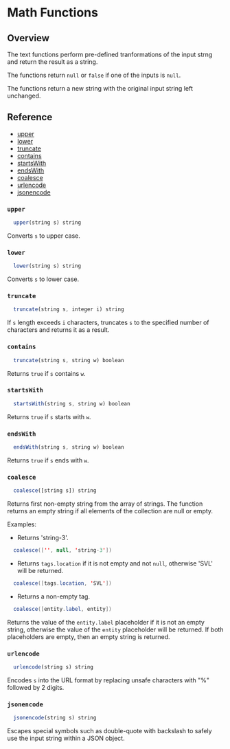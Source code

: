 # Math Functions

## Overview

The text functions perform pre-defined tranformations of the input strng and return the result as a string.

The functions return `null` or `false` if one of the inputs is `null`.

The functions return a new string with the original input string left unchanged.

## Reference

* [upper](#upper)
* [lower](#lower)
* [truncate](#truncate)
* [contains](#contains)
* [startsWith](#startsWith)
* [endsWith](#endsWith)
* [coalesce](#coalesce)
* [urlencode](#urlencode)
* [jsonencode](#jsonencode)

### `upper`

```javascript
  upper(string s) string
```

Converts `s` to upper case.

### `lower`

```javascript
  lower(string s) string
```

Converts `s` to lower case.

### `truncate`

```javascript
  truncate(string s, integer i) string
```

If `s` length exceeds `i` characters, truncates `s` to the specified number of characters and returns it as a result.

### `contains`

```javascript
  truncate(string s, string w) boolean
```

Returns `true` if `s` contains `w`.

### `startsWith`

```javascript
  startsWith(string s, string w) boolean
```

Returns `true` if `s` starts with `w`.

### `endsWith`

```javascript
  endsWith(string s, string w) boolean
```

Returns `true` if `s` ends with `w`.

### `coalesce`

```javascript
  coalesce([string s]) string
```

Returns first non-empty string from the array of strings. The function returns an empty string if all elements of the collection are null or empty.

Examples:

  * Returns 'string-3'.

  ```java
    coalesce(['', null, 'string-3'])
  ```

  * Returns `tags.location` if it is not empty and not `null`, otherwise 'SVL' will be returned.

  ```java
    coalesce([tags.location, 'SVL'])
  ```

  * Returns a non-empty tag.

  ```java
    coalesce([entity.label, entity])
  ```

  Returns the value of the `entity.label` placeholder if it is not an empty string, otherwise the value of the `entity` placeholder will be returned.
  If both placeholders are empty, then an empty string is returned.

### `urlencode`

```javascript
  urlencode(string s) string
```

Encodes `s` into the URL format by replacing unsafe characters with "%" followed by 2 digits.

### `jsonencode`

```javascript
  jsonencode(string s) string
```

Escapes special symbols such as double-quote with backslash to safely use the input string within a JSON object.
